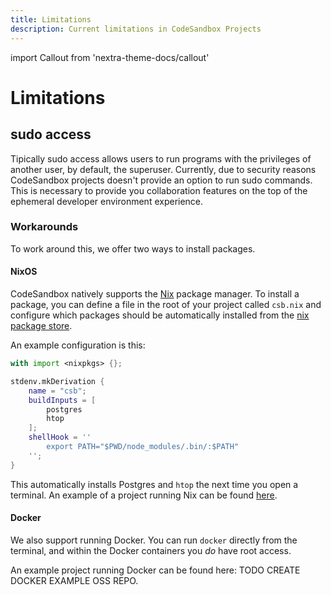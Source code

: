 ```yaml
---
title: Limitations
description: Current limitations in CodeSandbox Projects
---
```


import Callout from 'nextra-theme-docs/callout'

# Limitations

## sudo access

Tipically sudo access allows users to run programs with the privileges of another user, by default, the superuser. Currently, due to security reasons CodeSandbox projects doesn't provide an option to run sudo commands. This is necessary to provide you collaboration features on the top of the ephemeral developer environment experience.

### Workarounds

To work around this, we offer two ways to install packages.

#### NixOS

CodeSandbox natively supports the [Nix](https://nixos.org/) package manager. To install a package, you can define a file in the root of your project called `csb.nix` and configure which packages should be automatically installed from the [nix package store](https://search.nixos.org/packages).

An example configuration is this:

```nix
with import <nixpkgs> {};

stdenv.mkDerivation {
    name = "csb";
    buildInputs = [
        postgres
        htop
    ];
    shellHook = ''
        export PATH="$PWD/node_modules/.bin/:$PATH"
    '';
}
```

This automatically installs Postgres and `htop` the next time you open a terminal. An example of a project running Nix can be found [here](https://codesandbox.io/p/github/codesandbox/test-sandbox/main).

#### Docker

We also support running Docker. You can run `docker` directly from the terminal, and within the Docker containers you _do_ have root access.

An example project running Docker can be found here: TODO CREATE DOCKER EXAMPLE OSS REPO.